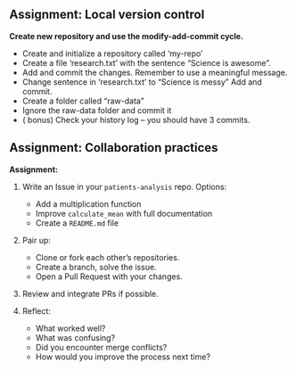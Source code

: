 ## Assignment: Local version control 

**Create new repository and use the modify-add-commit cycle.**
- Create and initialize a repository called ‘my-repo’
- Create a file ‘research.txt’ with the sentence “Science is awesome”.
- Add and commit the changes. Remember to use a meaningful message.
- Change sentence in ‘research.txt’ to “Science is messy”
Add and commit.
- Create a folder called “raw-data”
- Ignore the raw-data folder and commit it 
- ( bonus) Check your history log – you should have 3 commits. 

## Assignment: Collaboration practices


**Assignment:**

1. Write an Issue in your `patients-analysis` repo. Options:

   * Add a multiplication function
   * Improve `calculate_mean` with full documentation
   * Create a `README.md` file

2. Pair up:

   * Clone or fork each other’s repositories.
   * Create a branch, solve the issue.
   * Open a Pull Request with your changes.

3. Review and integrate PRs if possible.

4. Reflect:

   * What worked well?
   * What was confusing?
   * Did you encounter merge conflicts?
   * How would you improve the process next time?
